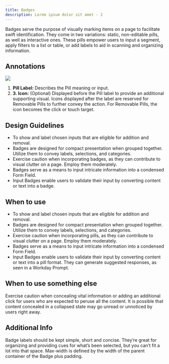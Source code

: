 ```yaml
---
title: Badges
description: Lorem ipsum dolor sit amet - 2
---
```

Badges serve the purpose of visually marking items on a page to facilitate swift identification. They come in two variations: static, non-editable pills, as well as interactive ones. These pills empower users to input a segment, apply filters to a list or table, or add labels to aid in scanning and organizing information.

## Annotations

![](/badges.svg)

1. **Pill Label:** Describes the Pill meaning or input.
2. **3. Icon:** (Optional) Displayed before the Pill label to provide an additional supporting visual. Icons displayed after the label are reserved for Removable Pills to further convey the action. For Removable Pills, the icon becomes the click or touch target.

## Design Guidelines

* To show and label chosen inputs that are eligible for addition and removal.
* Badges are designed for compact presentation when grouped together. Utilize them to convey labels, selections, and categories.
* Exercise caution when incorporating badges, as they can contribute to visual clutter on a page. Employ them moderately.
* Badges serve as a means to input intricate information into a condensed Form Field.
* Input Badges enable users to validate their input by converting content or text into a badge.

## When to use

* To show and label chosen inputs that are eligible for addition and removal.
* Badges are designed for compact presentation when grouped together. Utilize them to convey labels, selections, and categories.
* Exercise caution when incorporating pills, as they can contribute to visual clutter on a page. Employ them moderately.
* Badges serve as a means to input intricate information into a condensed Form Field.
* Input Badges enable users to validate their input by converting content or text into a pill format. They can generate suggested responses, as seen in a Workday Prompt.

## When to use something else

Exercise caution when concealing vital information or adding an additional click for users who are expected to peruse all the content. It is possible that content concealed in a collapsed state may go unread or unnoticed by users right away.

## Additional Info

Badge labels should be kept simple, short and concise. They’re great for organizing and providing cues for what’s been selected, but you can’t fit a lot into that space. Max-width is defined by the width of the parent container of the Badge plus padding.